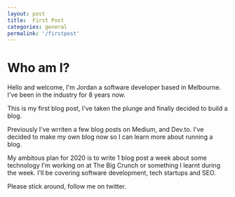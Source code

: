 ```yaml
---
layout: post
title:  First Post
categories: general
permalink: '/firstpost'
---
```

# Who am I?

Hello and welcome, I'm Jordan a software developer based in Melbourne. I've been in the industry for 8 years now.

This is my first blog post, I've taken the plunge and finally decided to build a blog.

Previously I've wrriten a few blog posts on Medium, and Dev.to. I've decided to make my own blog now so I can learn more about running a blog.

My ambitous plan for 2020 is to write 1 blog post a week about some technology I'm working on at The Big Crunch or something I learnt during the week. I'll be covering software development, tech startups and SEO.

Please stick around, follow me on twitter.